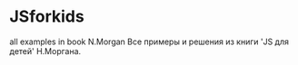 # JSforkids
all examples in book N.Morgan 
Все примеры и решения из книги 'JS для детей' Н.Моргана.
